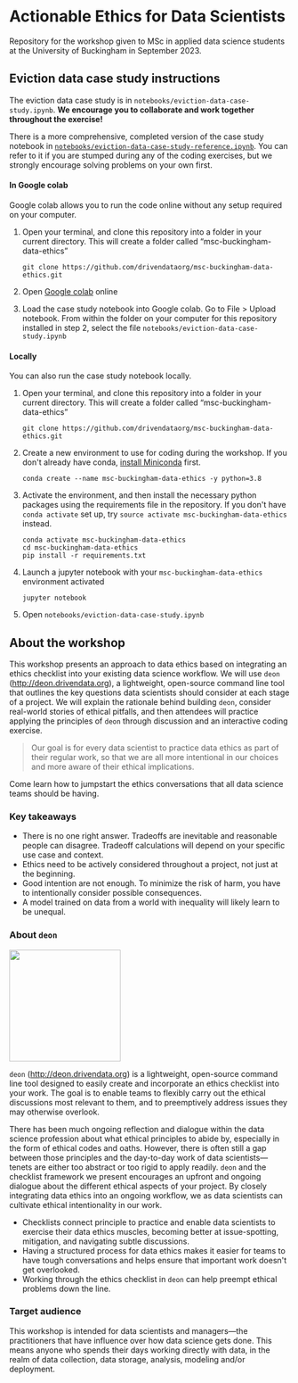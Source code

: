 # Actionable Ethics for Data Scientists

Repository for the workshop given to MSc in applied data science students at the University of Buckingham in September 2023.

## Eviction data case study instructions

The eviction data case study is in `notebooks/eviction-data-case-study.ipynb`. **We encourage you to collaborate and work together throughout the exercise!**

There is a more comprehensive, completed version of the case study notebook in [`notebooks/eviction-data-case-study-reference.ipynb`](https://github.com/drivendataorg/msc-buckingham-data-ethics/blob/master/notebooks/eviction-data-case-study-reference.ipynb). You can refer to it if you are stumped during any of the coding exercises, but we strongly encourage solving problems on your own first.

#### In Google colab

Google colab allows you to run the code online without any setup required on your computer.

1. Open your terminal, and clone this repository into a folder in your current directory. This will create a folder called “msc-buckingham-data-ethics”
    ```shell
    git clone https://github.com/drivendataorg/msc-buckingham-data-ethics.git
    ```

2. Open [Google colab](https://research.google.com/colaboratory/) online

3. Load the case study notebook into Google colab. Go to File > Upload notebook. From within the folder on your computer for this repository installed in step 2, select the file `notebooks/eviction-data-case-study.ipynb`

#### Locally

You can also run the case study notebook locally.

1. Open your terminal, and clone this repository into a folder in your current directory. This will create a folder called “msc-buckingham-data-ethics”
    ```shell
    git clone https://github.com/drivendataorg/msc-buckingham-data-ethics.git
    ```

2. Create a new environment to use for coding during the workshop.  If you don't already have conda, [install Miniconda](https://docs.conda.io/en/latest/miniconda.html) first.
   ```shell
   conda create --name msc-buckingham-data-ethics -y python=3.8
   ```

3. Activate the environment, and then install the necessary python packages using the requirements file in the repository. If you don't have `conda activate` set up, try `source activate msc-buckingham-data-ethics` instead.
    ```shell
    conda activate msc-buckingham-data-ethics
    cd msc-buckingham-data-ethics
    pip install -r requirements.txt
    ```

4. Launch a jupyter notebook with your `msc-buckingham-data-ethics` environment activated
   ```shell
   jupyter notebook
   ```

5. Open `notebooks/eviction-data-case-study.ipynb`

## About the workshop

This workshop presents an approach to data ethics based on integrating an ethics checklist into your existing data science workflow. We will use `deon` (http://deon.drivendata.org), a lightweight, open-source command line tool that outlines the key questions data scientists should consider at each stage of a project. We will explain the rationale behind building `deon`, consider real-world stories of ethical pitfalls, and then attendees will practice applying the principles of `deon` through discussion and an interactive coding exercise.

> Our goal is for every data scientist to practice data ethics as part of their regular work, so that we are all more intentional in our choices and more aware of their ethical implications.

Come learn how to jumpstart the ethics conversations that all data science teams should be having.

### Key takeaways

- There is no one right answer. Tradeoffs are inevitable and reasonable people can disagree. Tradeoff calculations will depend on your specific use case and context.
- Ethics need to be actively considered throughout a project, not just at the beginning.
- Good intention are not enough. To minimize the risk of harm, you have to intentionally consider possible consequences.
- A model trained on data from a world with inequality will likely learn to be unequal.

### About `deon`

<a href="http://deon.drivendata.org/"><img src="https://s3.amazonaws.com/drivendata-public-assets/deon.png" width=200/></a>

`deon` (http://deon.drivendata.org) is a lightweight, open-source command line tool designed to easily create and incorporate an ethics checklist into your work. The goal is to enable teams to flexibly carry out the ethical discussions most relevant to them, and to preemptively address issues they may otherwise overlook. 

There has been much ongoing reflection and dialogue within the data science profession about what ethical principles to abide by, especially in the form of ethical codes and oaths. However, there is often still a gap between those principles and the day-to-day work of data scientists—tenets are either too abstract or too rigid to apply readily. `deon` and the checklist framework we present encourages an upfront and ongoing dialogue about the different ethical aspects of your project. By closely integrating data ethics into an ongoing workflow, we as data scientists can cultivate ethical intentionality in our work.

- Checklists connect principle to practice and enable data scientists to exercise their data ethics muscles, becoming better at issue-spotting, mitigation, and navigating subtle discussions.
- Having a structured process for data ethics makes it easier for teams to have tough conversations and helps ensure that important work doesn't get overlooked.
- Working through the ethics checklist in `deon` can help preempt ethical problems down the line.

### Target audience

This workshop is intended for data scientists and managers—the practitioners that have influence over how data science gets done. This means anyone who spends their days working directly with data, in the realm of data collection, data storage, analysis, modeling and/or deployment.